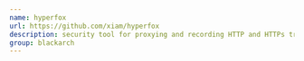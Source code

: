 ```yaml
---
name: hyperfox
url: https://github.com/xiam/hyperfox
description: security tool for proxying and recording HTTP and HTTPs traffic. URL : https://github.com/xiam/hyperfox Groups : blackarch blackarch-networking blackarch-proxy blackarch-webapp
group: blackarch
---
```

